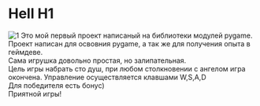 # Hell H1
![1](hell.gif)
Это мой первый проект написаный на библиотеки модулей pygame.  
Проект написан для освовния pygame, а так же для получения опыта в геймдеве.  
Сама игрушка довольно простая, но залипательная.  
Цель игры набрать сто душ, при любом столкновении с ангелом игра окончена. 
Управление осуществляется клавшами W,S,A,D             
Для победителя есть бонус)  
Приятной игры!  
